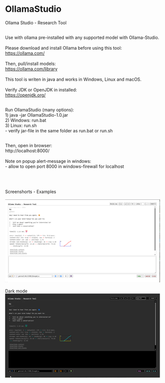 # OllamaStudio
Ollama Studio - Research Tool
<br><br>

Use with ollama pre-installed with any supported model with Ollama-Studio.
<br><br>
Please download and install Ollama before using this tool:
<br>
https://ollama.com/
<br><br>
Then, pull/install models:
<br>
https://ollama.com/library
<br><br>
This tool is writen in java and works in Windows, Linux and macOS.
<br><br>
Verify JDK or OpenJDK in installed:
<br> https://openjdk.org/
<br><br>

Run OllamaStudio (many options): 
<br> 1) java -jar OllamaStudio-1.0.jar
<br> 2) Windows: run.bat
<br> 3) Linux: run.sh
<br>- verify jar-file in the same folder as run.bat or run.sh

<br>
Then, open in browser: <br>
http://localhost:8000/
<br><br>
Note on popup alert-message in windows: 
<br>
- allow to open port 8000 in windows-firewall for localhost
<br><br>

<br><br>
Screenshorts - Examples
<br><br>
![alt text](img/example-1.png?raw=true)
<br><br>
Dark mode
<br>
![alt text](img/example-2.png?raw=true)

<br><br>
